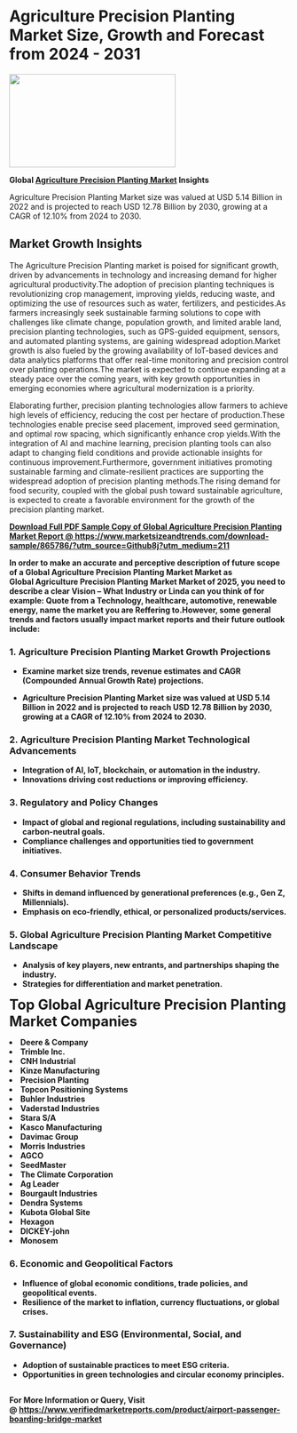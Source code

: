 <H1>Agriculture Precision Planting Market Size, Growth and Forecast from 2024 - 2031</H1><img class="aligncenter size-medium wp-image-584254" src="https://thirdeyenews.in/wp-content/uploads/2024/09/Global-Market-Research-300x168.jpeg" alt="" width="300" height="168" /><p><strong>Global&nbsp;<a href="https://www.marketsizeandtrends.com/download-sample/865786/?utm_source=Github8j?utm_medium=211">Agriculture Precision Planting Market</a> Insights</strong></p><p>Agriculture Precision Planting Market size was valued at USD 5.14 Billion in 2022 and is projected to reach USD 12.78 Billion by 2030, growing at a CAGR of 12.10% from 2024 to 2030.</p><p><h2>Market Growth Insights</h2> <p>The Agriculture Precision Planting market is poised for significant growth, driven by advancements in technology and increasing demand for higher agricultural productivity.The adoption of precision planting techniques is revolutionizing crop management, improving yields, reducing waste, and optimizing the use of resources such as water, fertilizers, and pesticides.As farmers increasingly seek sustainable farming solutions to cope with challenges like climate change, population growth, and limited arable land, precision planting technologies, such as GPS-guided equipment, sensors, and automated planting systems, are gaining widespread adoption.Market growth is also fueled by the growing availability of IoT-based devices and data analytics platforms that offer real-time monitoring and precision control over planting operations.The market is expected to continue expanding at a steady pace over the coming years, with key growth opportunities in emerging economies where agricultural modernization is a priority.</p> <p><strong><a href="#"></a></strong></p> <p>Elaborating further, precision planting technologies allow farmers to achieve high levels of efficiency, reducing the cost per hectare of production.These technologies enable precise seed placement, improved seed germination, and optimal row spacing, which significantly enhance crop yields.With the integration of AI and machine learning, precision planting tools can also adapt to changing field conditions and provide actionable insights for continuous improvement.Furthermore, government initiatives promoting sustainable farming and climate-resilient practices are supporting the widespread adoption of precision planting methods.The rising demand for food security, coupled with the global push toward sustainable agriculture, is expected to create a favorable environment for the growth of the precision planting market.<p><strong><a href="#"></p><p><span class=""><strong>Download Full PDF Sample Copy of Global Agriculture Precision Planting Market Report</strong> @ <a href="https://www.marketsizeandtrends.com/download-sample/865786/?utm_source=Github8j?utm_medium=211" target="_blank">https://www.marketsizeandtrends.com/download-sample/865786/?utm_source=Github8j?utm_medium=211</a></span></p><p>In order to make an accurate and perceptive description of future scope of a Global&nbsp;Agriculture Precision Planting Market Market as Global&nbsp;Agriculture Precision Planting Market Market of 2025, you need to describe a clear Vision &ndash; What Industry or Linda can you think of for example: Quote from a Technology, healthcare, automotive, renewable energy, name the market you are Reffering to.However, some general trends and factors usually impact market reports and their future outlook include:</p><h3>1.&nbsp;<strong>Agriculture Precision Planting Market Growth Projections</strong></h3><ul><li>Examine market size trends, revenue estimates and CAGR (Compounded Annual Growth Rate) projections.</li><li><p>Agriculture Precision Planting Market size was valued at USD 5.14 Billion in 2022 and is projected to reach USD 12.78 Billion by 2030, growing at a CAGR of 12.10% from 2024 to 2030.</p></li></ul><h3>2.&nbsp;<strong>Agriculture Precision Planting Market Technological Advancements</strong></h3><ul><li>Integration of AI, IoT, blockchain, or automation in the industry.</li><li>Innovations driving cost reductions or improving efficiency.</li></ul><h3>3.&nbsp;<strong>Regulatory and Policy Changes</strong></h3><ul><li>Impact of global and regional regulations, including sustainability and carbon-neutral goals.</li><li>Compliance challenges and opportunities tied to government initiatives.</li></ul><h3>4.&nbsp;<strong>Consumer Behavior Trends</strong></h3><ul><li>Shifts in demand influenced by generational preferences (e.g., Gen Z, Millennials).</li><li>Emphasis on eco-friendly, ethical, or personalized products/services.</li></ul><h3>5.&nbsp;<strong>Global Agriculture Precision Planting Market Competitive Landscape</strong></h3><ul><li>Analysis of key players, new entrants, and partnerships shaping the industry.</li><li>Strategies for differentiation and market penetration.</li></ul><p data-pm-slice="1 1 []"><span style="color: inherit; font-family: inherit; font-size: 25px;">Top Global Agriculture Precision Planting Market Companies</span></p><div class="" data-test-id=""><p><li>Deere & Company</li><li> Trimble Inc.</li><li> CNH Industrial</li><li> Kinze Manufacturing</li><li> Precision Planting</li><li> Topcon Positioning Systems</li><li> Buhler Industries</li><li> Vaderstad Industries</li><li> Stara S/A</li><li> Kasco Manufacturing</li><li> Davimac Group</li><li> Morris Industries</li><li> AGCO</li><li> SeedMaster</li><li> The Climate Corporation</li><li> Ag Leader</li><li> Bourgault Industries</li><li> Dendra Systems</li><li> Kubota Global Site</li><li> Hexagon</li><li> DICKEY-john</li><li> Monosem</li></p></div><h3>6.&nbsp;<strong>Economic and Geopolitical Factors</strong></h3><ul><li>Influence of global economic conditions, trade policies, and geopolitical events.</li><li>Resilience of the market to inflation, currency fluctuations, or global crises.</li></ul><h3>7.&nbsp;<strong>Sustainability and ESG (Environmental, Social, and Governance)</strong></h3><ul><li>Adoption of sustainable practices to meet ESG criteria.</li><li>Opportunities in green technologies and circular economy principles.</li></ul><h2><strong style="font-size: 14px;">For More Information or Query, Visit @&nbsp;</strong><a style="background-color: #ffffff; font-size: 14px;" href="https://www.marketsizeandtrends.com/report/agriculture-precision-planting-market/" target="_blank">https://www.verifiedmarketreports.com/product/airport-passenger-boarding-bridge-market</a></h2>